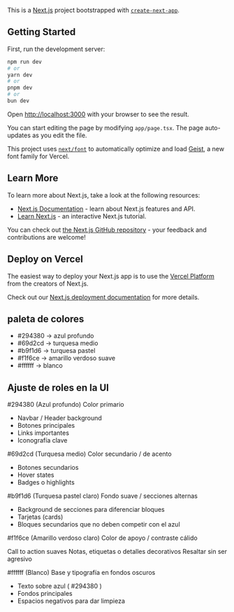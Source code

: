 This is a [Next.js](https://nextjs.org) project bootstrapped with [`create-next-app`](https://nextjs.org/docs/app/api-reference/cli/create-next-app).

## Getting Started

First, run the development server:

```bash
npm run dev
# or
yarn dev
# or
pnpm dev
# or
bun dev
```

Open [http://localhost:3000](http://localhost:3000) with your browser to see the result.

You can start editing the page by modifying `app/page.tsx`. The page auto-updates as you edit the file.

This project uses [`next/font`](https://nextjs.org/docs/app/building-your-application/optimizing/fonts) to automatically optimize and load [Geist](https://vercel.com/font), a new font family for Vercel.

## Learn More

To learn more about Next.js, take a look at the following resources:

- [Next.js Documentation](https://nextjs.org/docs) - learn about Next.js features and API.
- [Learn Next.js](https://nextjs.org/learn) - an interactive Next.js tutorial.

You can check out [the Next.js GitHub repository](https://github.com/vercel/next.js) - your feedback and contributions are welcome!

## Deploy on Vercel

The easiest way to deploy your Next.js app is to use the [Vercel Platform](https://vercel.com/new?utm_medium=default-template&filter=next.js&utm_source=create-next-app&utm_campaign=create-next-app-readme) from the creators of Next.js.

Check out our [Next.js deployment documentation](https://nextjs.org/docs/app/building-your-application/deploying) for more details.
## paleta de colores
- #294380 → azul profundo
- #69d2cd → turquesa medio
- #b9f1d6 → turquesa pastel
- #f1f6ce → amarillo verdoso suave
- #ffffff → blanco

## Ajuste de roles en la UI 


#294380 (Azul profundo) Color primario

- Navbar / Header background
- Botones principales
- Links importantes
- Iconografía clave

#69d2cd (Turquesa medio)  Color secundario / de acento

- Botones secundarios
- Hover states
- Badges o highlights

#b9f1d6 (Turquesa pastel claro) Fondo suave / secciones alternas

- Background de secciones para diferenciar bloques
- Tarjetas (cards)
- Bloques secundarios que no deben competir con el azul

#f1f6ce (Amarillo verdoso claro) Color de apoyo / contraste cálido

Call to action suaves
Notas, etiquetas o detalles decorativos
Resaltar sin ser agresivo

#ffffff (Blanco) Base y tipografía en fondos oscuros
- Texto sobre azul ( #294380 )
- Fondos principales
- Espacios negativos para dar limpieza